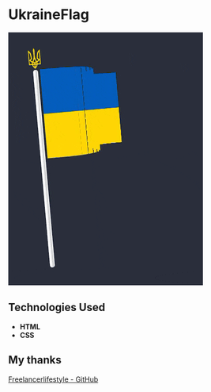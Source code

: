 # UkraineFlag
![Preview Animation](https://github.com/akoval29/UkraineFlag/blob/master/lib/preview.gif)
## Technologies Used
- **HTML**
- **CSS**
## My thanks
[Freelancerlifestyle - GitHub](https://github.com/FreelancerLifeStyle)
